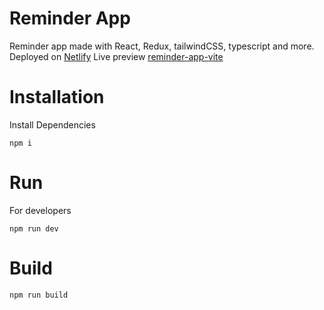 # Reminder App

Reminder app made with React, Redux, tailwindCSS, typescript and more.
Deployed on [Netlify]("https://www.netlify.com/")
Live preview  [reminder-app-vite](https://reminder-app-vite.netlify.app/)

# Installation
Install Dependencies 
```
npm i 
```
# Run
For developers
```
npm run dev
```

# Build 
```
npm run build
```
